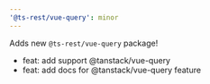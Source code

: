 ```yaml
---
'@ts-rest/vue-query': minor
---
```

Adds new `@ts-rest/vue-query` package!
- feat: add support @tanstack/vue-query
- feat: add docs for @tanstack/vue-query feature
